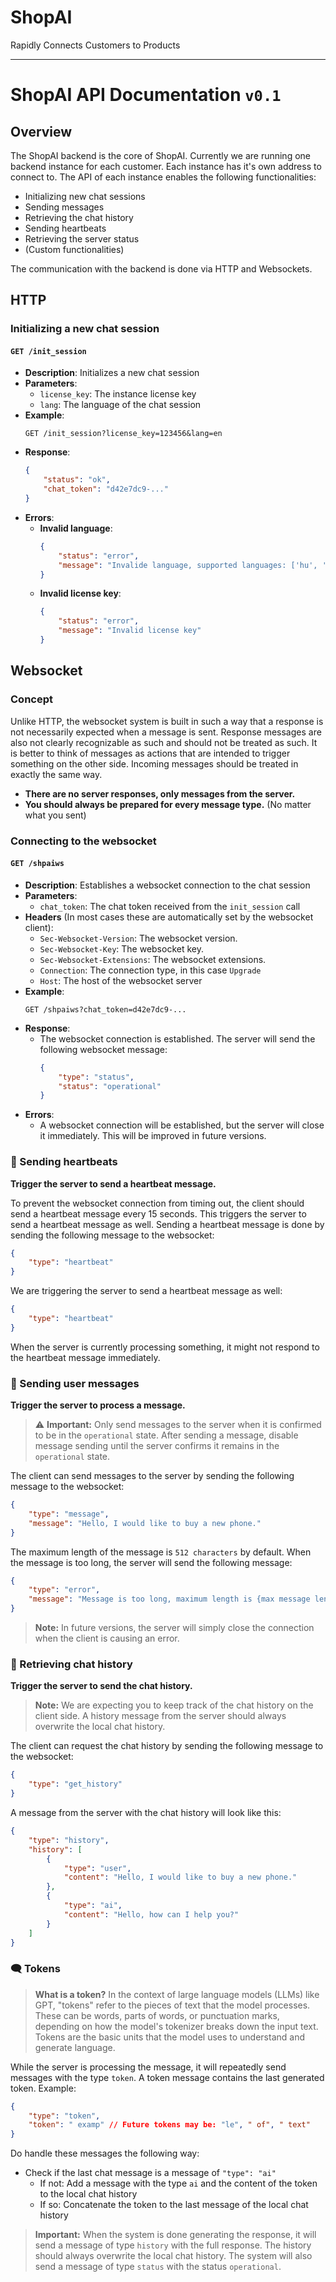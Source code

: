 # **ShopAI**
Rapidly Connects Customers to Products

---

# ShopAI API Documentation `v0.1`

## Overview

The ShopAI backend is the core of ShopAI. Currently we are running one backend instance for each customer. Each instance has it's own address to connect to. The API of each instance enables the following functionalities:
- Initializing new chat sessions
- Sending messages
- Retrieving the chat history
- Sending heartbeats
- Retrieving the server status
- (Custom functionalities)

The communication with the backend is done via HTTP and Websockets.



## HTTP

### Initializing a new chat session

#### `GET /init_session`

- **Description**: Initializes a new chat session
- **Parameters**:
  - `license_key`: The instance license key
  - `lang`: The language of the chat session
- **Example**:
    ```http
    GET /init_session?license_key=123456&lang=en
    ```
- **Response**:
    ```json
    {
        "status": "ok",
        "chat_token": "d42e7dc9-..."
    }
    ```
- **Errors**:
    - **Invalid language**:
        ```json
        {
            "status": "error",
            "message": "Invalide language, supported languages: ['hu', 'en']"
        }
        ```
    - **Invalid license key**:
        ```json
        {
            "status": "error",
            "message": "Invalid license key"
        }
        ```

## Websocket

### Concept
Unlike HTTP, the websocket system is built in such a way that a response is not necessarily expected when a message is sent. Response messages are also not clearly recognizable as such and should not be treated as such.
It is better to think of messages as actions that are intended to trigger something on the other side. Incoming messages should be treated in exactly the same way. 
- **There are no server responses, only messages from the server.**
- **You should always be prepared for every message type.** (No matter what you sent)

### Connecting to the websocket

#### `GET /shpaiws`
- **Description**: Establishes a websocket connection to the chat session
- **Parameters**:
  - `chat_token`: The chat token received from the `init_session` call
- **Headers** (In most cases these are automatically set by the websocket client):
  - `Sec-Websocket-Version`: The websocket version.
  - `Sec-Websocket-Key`: The websocket key.
  - `Sec-Websocket-Extensions`: The websocket extensions.
  - `Connection`: The connection type, in this case `Upgrade`
  - `Host`: The host of the websocket server
- **Example**:
    ```http
    GET /shpaiws?chat_token=d42e7dc9-...
    ```
- **Response**:
    - The websocket connection is established. The server will send the following websocket message:
        ```json
        {
            "type": "status", 
            "status": "operational"
        }
        ```
- **Errors**:
    - A websocket connection will be established, but the server will close it immediately. This will be improved in future versions.

### 💬 Sending heartbeats
**Trigger the server to send a heartbeat message.**

To prevent the websocket connection from timing out, the client should send a heartbeat message every 15 seconds. This triggers the server to send a heartbeat message as well.
Sending a heartbeat message is done by sending the following message to the websocket:
```json
{
    "type": "heartbeat"
}
```
We are triggering the server to send a heartbeat message as well:
```json
{
    "type": "heartbeat"
}
```
When the server is currently processing something, it might not respond to the heartbeat message immediately.

### 💬 Sending user messages
**Trigger the server to process a message.**

> :warning: **Important:** Only send messages to the server when it is confirmed to be in the `operational` state. After sending a message, disable message sending until the server confirms it remains in the `operational` state.

The client can send messages to the server by sending the following message to the websocket:
```json
{
    "type": "message",
    "message": "Hello, I would like to buy a new phone."
}
```
The maximum length of the message is `512 characters` by default.
When the message is too long, the server will send the following message:
```json
{
    "type": "error",
    "message": "Message is too long, maximum length is {max message length} characters"
}
```
> **Note:** In future versions, the server will simply close the connection when the client is causing an error.

### 💬 Retrieving chat history
**Trigger the server to send the chat history.**

> **Note:** We are expecting you to keep track of the chat history on the client side. A history message from the server should always overwrite the local chat history.

The client can request the chat history by sending the following message to the websocket:
```json
{
    "type": "get_history"
}
```

A message from the server with the chat history will look like this:
```json
{
    "type": "history",
    "history": [
        {
            "type": "user",
            "content": "Hello, I would like to buy a new phone."
        },
        {
            "type": "ai",
            "content": "Hello, how can I help you?"
        }
    ]
}
```

### 🗨️ Tokens
> **What is a token?** In the context of large language models (LLMs) like GPT, "tokens" refer to the pieces of text that the model processes. These can be words, parts of words, or punctuation marks, depending on how the model's tokenizer breaks down the input text. Tokens are the basic units that the model uses to understand and generate language.

While the server is processing the message, it will repeatedly send messages with the type `token`. A token message contains the last generated token.
Example:
```json
{
    "type": "token",
    "token": " examp" // Future tokens may be: "le", " of", " text"
}
```
Do handle these messages the following way:
- Check if the last chat message is a message of `"type": "ai"`
  - If not: Add a message with the type `ai` and the content of the token to the local chat history
  - If so: Concatenate the token to the last message of the local chat history

> **Important:** When the system is done generating the response, it will send a message of type `history` with the full response. The history should always overwrite the local chat history. The system will also send a message of type `status` with the status `operational`.